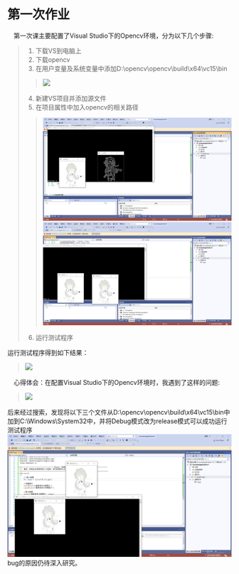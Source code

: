 # 第一次作业  
&emsp;第一次课主要配置了Visual Studio下的Opencv环境，分为以下几个步骤:
>1. 下载VS到电脑上
>2. 下载opencv
>3. 在用户变量及系统变量中添加D:\opencv\opencv\build\x64\vc15\bin
>>![](002.png)
>4. 新建VS项目并添加源文件
>5. 在项目属性中加入opencv的相关路径
>>![](003.png)
>>![](004.png)
>6. 运行测试程序

运行测试程序得到如下结果：  
>![](001.png)

&emsp;心得体会：在配置Visual Studio下的Opencv环境时，我遇到了这样的问题:
>![](005.png)

后来经过搜索，发现将以下三个文件从D:\opencv\opencv\build\x64\vc15\bin中加到C:\Windows\System32中，并将Debug模式改为release模式可以成功运行测试程序![](006.png)
bug的原因仍待深入研究。


